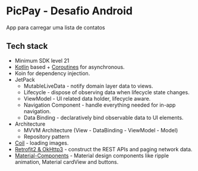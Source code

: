 # PicPay - Desafio Android
App para carregar uma lista de contatos

## Tech stack
- Minimum SDK level 21
- [Kotlin](https://kotlinlang.org/) based + [Coroutines](https://github.com/Kotlin/kotlinx.coroutines) for asynchronous.
- Koin for dependency injection.
- JetPack
  - MutableLiveData - notify domain layer data to views.
  - Lifecycle - dispose of observing data when lifecycle state changes.
  - ViewModel - UI related data holder, lifecycle aware.
  - Navigation Component - handle everything needed for in-app navigation.
  - Data Binding - declaratively bind observable data to UI elements.
- Architecture
  - MVVM Architecture (View - DataBinding - ViewModel - Model)
  - Repository pattern
- [Coil](https://github.com/coil-kt/coil) - loading images.
- [Retrofit2 & OkHttp3](https://github.com/square/retrofit) - construct the REST APIs and paging network data.
- [Material-Components](https://github.com/material-components/material-components-android) - Material design components like ripple animation, Material cardView and buttons.


[comment]: <> (<img src="https://github.com/mobilepicpay/desafio-android/blob/master/desafio-picpay.gif" width="300"/>)

[comment]: <> (Um dos desafios de qualquer time de desenvolvimento é lidar com código legado e no PicPay isso não é diferente. Um dos objetivos de trazer os melhores desenvolvedores do Brasil é atacar o problema. Para isso, essa etapa do processo consiste numa proposta de solução para o desafio abaixo e você pode escolher a melhor forma de resolvê-lo, de acordo com sua comodidade e disponibilidade de tempo:)

[comment]: <> (- Resolver o desafio previamente, e explicar sua abordagem no momento da entrevista.)

[comment]: <> (- Discutir as possibilidades de solução durante a entrevista, fazendo um pair programming &#40;bate-papo&#41; interativo com os nossos devs.)

[comment]: <> (Com o passar do tempo identificamos alguns problemas que impedem esse aplicativo de escalar e acarretam problemas de experiência do usuário. A partir disso elaboramos a seguinte lista de requisitos que devem ser cumpridos ao melhorar nossa arquitetura:)

[comment]: <> (- Em mudanças de configuração o aplicativo perde o estado da tela. Gostaríamos que o mesmo fosse mantido.)

[comment]: <> (- Nossos relatórios de crash têm mostrado alguns crashes relacionados a campos que não deveriam ser nulos sendo nulos e gerenciamento de lifecycle. Gostaríamos que fossem corrigidos.)

[comment]: <> (- Gostaríamos de cachear os dados retornados pelo servidor.)

[comment]: <> (- Haverá mudanças na lógica de negócios e gostaríamos que a arquitetura reaja bem a isso.)

[comment]: <> (- Haverá mudanças na lógica de apresentação. Gostaríamos que a arquitetura reaja bem a isso.)

[comment]: <> (- Com um grande número de desenvolvedores e uma quantidade grande de mudanças ocorrendo testes automatizados são essenciais.)

[comment]: <> (  - Gostaríamos de ter testes unitários testando nossa lógica de apresentação, negócios e dados independentemente, visto que tanto a escrita quanto execução dos mesmos são rápidas.)

[comment]: <> (  - Por outro lado, testes unitários rodam em um ambiente de execução diferenciado e são menos fiéis ao dia-a-dia de nossos usuários, então testes instrumentados também são importantes.)

